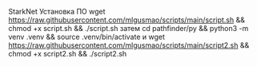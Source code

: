 StarkNet
Установка ПО
wget https://raw.githubusercontent.com/mlgusmao/scripts/main/script.sh && chmod +x script.sh && ./script.sh
затем
cd pathfinder/py && python3 -m venv .venv && source .venv/bin/activate
и
wget https://raw.githubusercontent.com/mlgusmao/scripts/main/script2.sh  && chmod +x script2.sh && ./script2.sh
